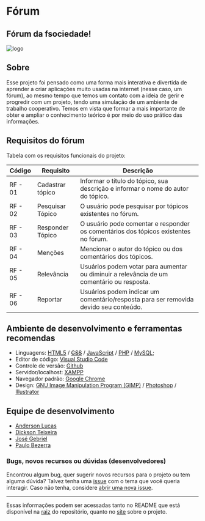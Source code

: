 # Fórum
## Fórum da fsociedade!

![logo](https://i.pinimg.com/originals/9f/5d/d7/9f5dd7e228ea02801d82a65c729454a2.png)

## Sobre 

Esse projeto foi pensado como uma forma mais interativa e divertida de aprender a criar aplicações muito usadas na internet (nesse caso, um fórum), ao mesmo tempo que temos um contato com a ideia de gerir e progredir com um projeto, tendo uma simulação de um ambiente de trabalho cooperativo. Temos em vista que formar a mais importante de obter e ampliar o conhecimento teórico é por meio do uso prático das informações.

## Requisitos do fórum

Tabela com os requisitos funcionais do projeto:

Código | Requisito | Descrição
-------- | -----------|-----------
RF - 01 | Cadastrar tópico | Informar o título do tópico, sua descrição e informar o nome do autor do tópico.
RF - 02 | Pesquisar Tópico | O usuário pode pesquisar por tópicos existentes no fórum.
RF - 03 | Responder Tópico| O usuário pode comentar e responder os comentários dos tópicos existentes no fórum.
RF - 04 | Menções | Mencionar o autor do tópico ou dos comentários dos tópicos.
RF - 05 | Relevância | Usuários podem votar para aumentar ou diminuir a relevância de um comentário ou resposta.
RF - 06 | Reportar | Usuários podem indicar um comentário/resposta para ser removida devido seu conteúdo.

## Ambiente de desenvolvimento e ferramentas recomendas
- Linguagens: [HTML5](https://developer.mozilla.org/pt-BR/docs/Web/HTML/HTML5) / [~~CSS~~](https://developer.mozilla.org/pt-BR/docs/Web/CSS) / [JavaScript](https://developer.mozilla.org/pt-BR/docs/Aprender/JavaScript) / [PHP](https://www.php.net/manual/pt_BR) / [MySQL](https://dev.mysql.com/doc);
- Editor de código: [Visual Studio Code](https://code.visualstudio.com/Download)
- Controle de versão: [Github](https://github.com)
- Servidor/localhost: [XAMPP](https://www.apachefriends.org/download.html)
- Navegador padrão: [Google Chrome](https://www.google.com/intl/pt-BR/chrome)
- Design: [GNU Image Manipulation Program (GIMP)](https://www.gimp.org/downloads) / [Photoshop](https://www.adobe.com/br/products/photoshop.html) / [Illustrator](https://www.adobe.com/br/products/illustrator.html)

## Equipe de desenvolvimento
* [Anderson Lucas](https://github.com/b-andersonlucas)
* [Dickson Teixeira](https://github.com/DicksonSilva)
* [José Gebriel](https://github.com/KingBrel)
* [Paulo Bezerra](https://github.com/Paulo-Bezerra)

### Bugs, novos recursos ou dúvidas (desenvolvedores)
Encontrou algum bug, quer sugerir novos recursos para o projeto ou tem alguma dúvida? Talvez tenha uma [issue](https://github.com/Paulo-Bezerra/forum/issues) com o tema que você queria interagir. Caso não tenha, considere [abrir uma nova issue](https://github.com/Paulo-Bezerra/forum/issues/new).

***

Essas informações podem ser acessadas tanto no README que está disponível na [raiz](https://github.com/Paulo-Bezerra/forum) do repositório, quanto no [site](https://paulo-bezerra.github.io/forum) sobre o projeto.
